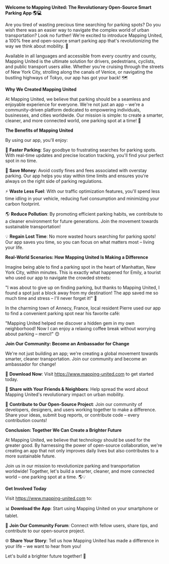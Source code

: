 **Welcome to Mapping United: The Revolutionary Open-Source Smart Parking App 🌎💻**

Are you tired of wasting precious time searching for parking spots? Do you wish there was an easier way to navigate the complex world of urban transportation? Look no further! We're excited to introduce Mapping United, a 100% free and open-source smart parking app that's revolutionizing the way we think about mobility. 🚀

Available in all languages and accessible from every country and county, Mapping United is the ultimate solution for drivers, pedestrians, cyclists, and public transport users alike. Whether you're cruising through the streets of New York City, strolling along the canals of Venice, or navigating the bustling highways of Tokyo, our app has got your back! 🗺️

**Why We Created Mapping United**

At Mapping United, we believe that parking should be a seamless and enjoyable experience for everyone. We're not just an app – we're a community-driven platform dedicated to empowering individuals, businesses, and cities worldwide. Our mission is simple: to create a smarter, cleaner, and more connected world, one parking spot at a time! 🌟

**The Benefits of Mapping United**

By using our app, you'll enjoy:

🚗 **Faster Parking**: Say goodbye to frustrating searches for parking spots. With real-time updates and precise location tracking, you'll find your perfect spot in no time.

💸 **Save Money**: Avoid costly fines and fees associated with overstay parking. Our app helps you stay within time limits and ensures you're always on the right side of parking regulations.

⚡️ **Waste Less Fuel**: With our traffic optimization features, you'll spend less time idling in your vehicle, reducing fuel consumption and minimizing your carbon footprint.

🌎 **Reduce Pollution**: By promoting efficient parking habits, we contribute to a cleaner environment for future generations. Join the movement towards sustainable transportation!

💡 **Regain Lost Time**: No more wasted hours searching for parking spots! Our app saves you time, so you can focus on what matters most – living your life.

**Real-World Scenarios: How Mapping United Is Making a Difference**

Imagine being able to find a parking spot in the heart of Manhattan, New York City, within minutes. This is exactly what happened for Emily, a tourist who used our app to navigate the crowded streets:

"I was about to give up on finding parking, but thanks to Mapping United, I found a spot just a block away from my destination! The app saved me so much time and stress – I'll never forget it!" 🙌

In the charming town of Annecy, France, local resident Pierre used our app to find a convenient parking spot near his favorite café:

"Mapping United helped me discover a hidden gem in my own neighborhood! Now I can enjoy a relaxing coffee break without worrying about parking – merci!" 😊

**Join Our Community: Become an Ambassador for Change**

We're not just building an app; we're creating a global movement towards smarter, cleaner transportation. Join our community and become an ambassador for change!

🌟 **Download Now**: Visit https://www.mapping-united.com to get started today.

🤝 **Share with Your Friends & Neighbors**: Help spread the word about Mapping United's revolutionary impact on urban mobility.

💬 **Contribute to Our Open-Source Project**: Join our community of developers, designers, and users working together to make a difference. Share your ideas, submit bug reports, or contribute code – every contribution counts!

**Conclusion: Together We Can Create a Brighter Future**

At Mapping United, we believe that technology should be used for the greater good. By harnessing the power of open-source collaboration, we're creating an app that not only improves daily lives but also contributes to a more sustainable future.

Join us in our mission to revolutionize parking and transportation worldwide! Together, let's build a smarter, cleaner, and more connected world – one parking spot at a time. 🌎💡

**Get Involved Today**

Visit https://www.mapping-united.com to:

📊 **Download the App**: Start using Mapping United on your smartphone or tablet.

👥 **Join Our Community Forum**: Connect with fellow users, share tips, and contribute to our open-source project.

🌐 **Share Your Story**: Tell us how Mapping United has made a difference in your life – we want to hear from you!

Let's build a brighter future together! 🌟